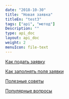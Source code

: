 ```yaml
---
date: "2018-10-30"
title: "Новая заявка"
titleEn: "test3"
tags: ["api", "метод"]
Description: ""
type: api_doc
layout: api_doc
weight: 2
menuIcon: file-text
---
```


[Как подать заявку](/new_order/online_order/)

[Как заполнять поля заявки](/new_order/fields/)

[Полезные советы](/new_order/useful_tips/)

[Популярные вопросы](/new_order/questions/)
